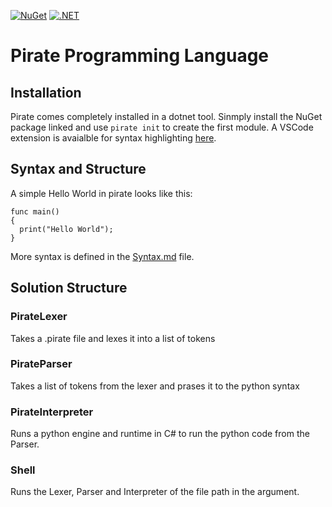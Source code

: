 [![NuGet](https://img.shields.io/nuget/v/PirateLang.CLI.svg)](https://www.nuget.org/packages/PirateLang.CLI)
[![.NET](https://github.com/joerivanarkel/PirateLang/actions/workflows/dotnet.yml/badge.svg)](https://github.com/joerivanarkel/PirateLang/actions/workflows/dotnet.yml)

# Pirate Programming Language

## Installation
Pirate comes completely installed in a dotnet tool. Sinmply install the NuGet package linked and use `pirate init` to create the first module. A VSCode extension is avaialble for syntax highlighting [here](https://github.com/joerivanarkel/PirateLang.VSCode).

## Syntax and Structure
A simple Hello World in pirate looks like this:
```pirate
func main()
{
  print("Hello World");
}
```
More syntax is defined in the [Syntax.md](syntax.md) file.


## Solution Structure
### PirateLexer
Takes a .pirate file and lexes it into a list of tokens
### PirateParser
Takes a list of tokens from the lexer and prases it to the python syntax
### PirateInterpreter
Runs a python engine and runtime in C# to run the python code from the Parser.

### Shell
Runs the Lexer, Parser and Interpreter of the file path in the argument.
